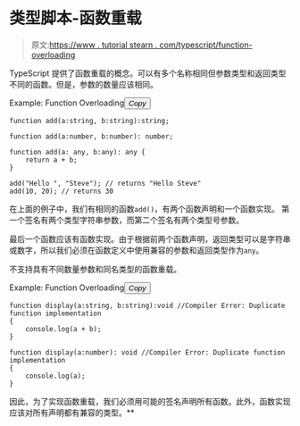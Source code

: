 # 类型脚本-函数重载

> 原文:[https://www . tutorial stearn . com/typescript/function-overloading](https://www.tutorialsteacher.com/typescript/function-overloading)

TypeScript 提供了函数重载的概念。可以有多个名称相同但参数类型和返回类型不同的函数。但是，参数的数量应该相同。

Example: Function Overloading<button class="copy-btn pull-right" title="Copy example code">*Copy*</button> 

```
function add(a:string, b:string):string;

function add(a:number, b:number): number;

function add(a: any, b:any): any {
    return a + b;
}

add("Hello ", "Steve"); // returns "Hello Steve" 
add(10, 20); // returns 30 
```

在上面的例子中，我们有相同的函数`add()`，有两个函数声明和一个函数实现。 第一个签名有两个类型字符串参数，而第二个签名有两个类型号参数。

最后一个函数应该有函数实现。由于根据前两个函数声明，返回类型可以是字符串或数字，所以我们必须在函数定义中使用兼容的参数和返回类型作为`any`。

不支持具有不同数量参数和同名类型的函数重载。

Example: Function Overloading<button class="copy-btn pull-right" title="Copy example code">*Copy*</button> 

```
function display(a:string, b:string):void //Compiler Error: Duplicate function implementation
{
    console.log(a + b);
}

function display(a:number): void //Compiler Error: Duplicate function implementation
{
    console.log(a);
} 
```

因此，为了实现函数重载，我们必须用可能的签名声明所有函数。此外，函数实现应该对所有声明都有兼容的类型。**